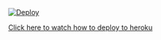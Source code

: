 <a href="https://heroku.com/deploy?template=https://github.com/KarthikTamil7/File-Store-Bot">
  <img src="https://www.herokucdn.com/deploy/button.svg" alt="Deploy">
</a>


<a href="https://youtu.be/0TTjF_gNdRg">Click here to watch how to deploy to heroku</a>
